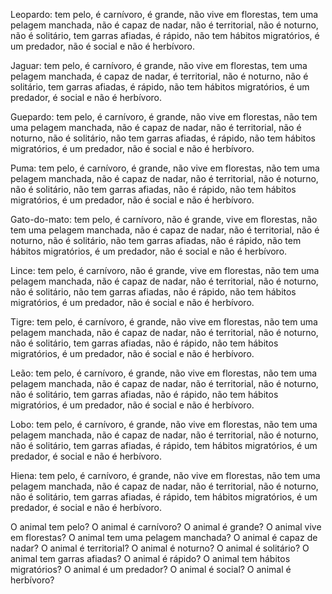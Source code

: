Leopardo: tem pelo, é carnívoro, é grande, não vive em florestas, tem uma pelagem manchada, não é capaz de nadar, não é territorial, não é noturno, não é solitário, tem garras afiadas, é rápido, não tem hábitos migratórios, é um predador, não é social e não é herbívoro.

Jaguar: tem pelo, é carnívoro, é grande, não vive em florestas, tem uma pelagem manchada, é capaz de nadar, é territorial, não é noturno, não é solitário, tem garras afiadas, é rápido, não tem hábitos migratórios, é um predador, é social e não é herbívoro.

Guepardo: tem pelo, é carnívoro, é grande, não vive em florestas, não tem uma pelagem manchada, não é capaz de nadar, não é territorial, não é noturno, não é solitário, não tem garras afiadas, é rápido, não tem hábitos migratórios, é um predador, não é social e não é herbívoro.

Puma: tem pelo, é carnívoro, é grande, não vive em florestas, não tem uma pelagem manchada, não é capaz de nadar, não é territorial, não é noturno, não é solitário, não tem garras afiadas, não é rápido, não tem hábitos migratórios, é um predador, não é social e não é herbívoro.

Gato-do-mato: tem pelo, é carnívoro, não é grande, vive em florestas, não tem uma pelagem manchada, não é capaz de nadar, não é territorial, não é noturno, não é solitário, não tem garras afiadas, não é rápido, não tem hábitos migratórios, é um predador, não é social e não é herbívoro.

Lince: tem pelo, é carnívoro, não é grande, vive em florestas, não tem uma pelagem manchada, não é capaz de nadar, não é territorial, não é noturno, não é solitário, não tem garras afiadas, não é rápido, não tem hábitos migratórios, é um predador, não é social e não é herbívoro.

Tigre: tem pelo, é carnívoro, é grande, não vive em florestas, não tem uma pelagem manchada, não é capaz de nadar, não é territorial, não é noturno, não é solitário, tem garras afiadas, não é rápido, não tem hábitos migratórios, é um predador, não é social e não é herbívoro.

Leão: tem pelo, é carnívoro, é grande, não vive em florestas, não tem uma pelagem manchada, não é capaz de nadar, não é territorial, não é noturno, não é solitário, tem garras afiadas, não é rápido, não tem hábitos migratórios, é um predador, não é social e não é herbívoro.

Lobo: tem pelo, é carnívoro, é grande, não vive em florestas, não tem uma pelagem manchada, não é capaz de nadar, não é territorial, não é noturno, não é solitário, tem garras afiadas, é rápido, tem hábitos migratórios, é um predador, é social e não é herbívoro.

Hiena: tem pelo, é carnívoro, é grande, não vive em florestas, não tem uma pelagem manchada, não é capaz de nadar, não é territorial, não é noturno, não é solitário, tem garras afiadas, é rápido, tem hábitos migratórios, é um predador, é social e não é herbívoro.


O animal tem pelo?
O animal é carnívoro?
O animal é grande?
O animal vive em florestas?
O animal tem uma pelagem manchada?
O animal é capaz de nadar?
O animal é territorial?
O animal é noturno?
O animal é solitário?
O animal tem garras afiadas?
O animal é rápido?
O animal tem hábitos migratórios?
O animal é um predador?
O animal é social?
O animal é herbívoro?



